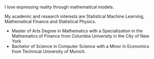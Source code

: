 I love expressing reality through mathematical models.

My academic and research interests are Statistical Machine Learning, Mathematical Finance and Statistical Physics. 

- Master of Arts Degree in Mathematics with a Specialization in the Mathematics of Finance from Columbia University in the City of New York 
- Bachelor of Science in Computer Science with a Minor in Economics from Technical University of Munich.
